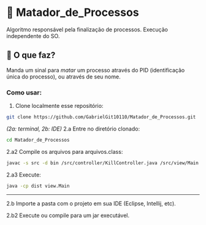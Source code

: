 # 🧛 Matador_de_Processos
Algoritmo responsável pela finalização de processos. Execução independente do SO.

## 🤔 O que faz?
Manda um sinal para *matar* um processo através do PID (identificação única do processo), ou através de seu nome.

### Como usar:
1. Clone localmente esse repositório:
```bash
git clone https://github.com/GabrielGit10110/Matador_de_Processos.git
```

*(2a: terminal, 2b: IDE)*
2.a Entre no diretório clonado:
```bash
cd Matador_de_Processos
```

2.a2 Compile os arquivos para arquivos.class:
```bash
javac -s src -d bin /src/controller/KillController.java /src/view/Main.java
```

2.a3 Execute:
```bash
java -cp dist view.Main
```

---

2.b Importe a pasta com o projeto em sua IDE (Eclipse, Intellij, etc).

2.b2 Execute ou compile para um jar executável.
